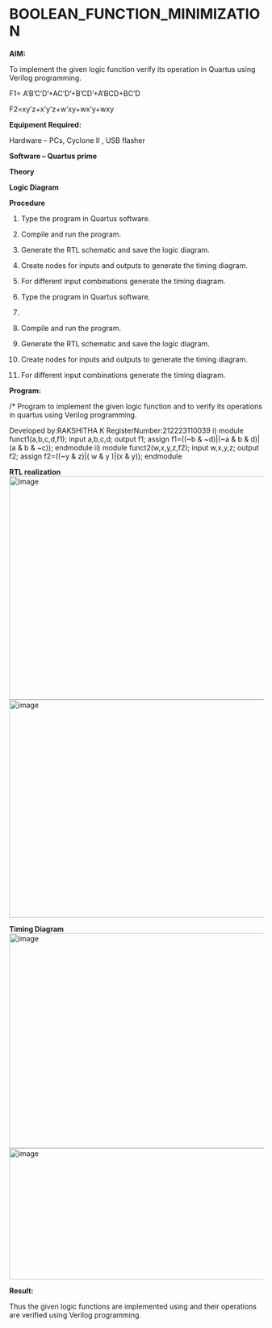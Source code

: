 # BOOLEAN_FUNCTION_MINIMIZATION

**AIM:**

To implement the given logic function verify its operation in Quartus using Verilog programming.

F1= A’B’C’D’+AC’D’+B’CD’+A’BCD+BC’D 

F2=xy’z+x’y’z+w’xy+wx’y+wxy

**Equipment Required:**

Hardware – PCs, Cyclone II , USB flasher

**Software – Quartus prime**

**Theory**

**Logic Diagram**

**Procedure**
 1. Type the program in Quartus software.
 2. Compile and run the program.
 3. Generate the RTL schematic and save the logic diagram.
 4. Create nodes for inputs and outputs to generate the timing diagram.
 5. For different input combinations generate the timing diagram.

1.	Type the program in Quartus software.
2.	

3.	Compile and run the program.

4.	Generate the RTL schematic and save the logic diagram.

5.	Create nodes for inputs and outputs to generate the timing diagram.

6.	For different input combinations generate the timing diagram.


**Program:**

/* Program to implement the given logic function and to verify its operations in quartus using Verilog programming. 

Developed by:RAKSHITHA K RegisterNumber:212223110039
 i) module funct1(a,b,c,d,f1);
 input a,b,c,d;
 output f1;
 assign f1=((~b & ~d)|(~a & b & d)|(a & b & ~c));
 endmodule
 ii) module funct2(w,x,y,z,f2);
 input w,x,y,z;
 output f2;
 assign f2=((~y & z)|( w & y )|(x & y));
 endmodule


**RTL realization**
<img width="779" height="443" alt="image" src="https://github.com/user-attachments/assets/acc650c2-1fcd-4ae3-8c60-dbde71314d60" />
<img width="804" height="432" alt="image" src="https://github.com/user-attachments/assets/c0495507-aa1c-4440-bc24-e6b0c0e2978a" />




**Timing Diagram**
<img width="805" height="426" alt="image" src="https://github.com/user-attachments/assets/9a744f3f-f912-46bd-8876-6c085d56cec8" />
<img width="825" height="260" alt="image" src="https://github.com/user-attachments/assets/7750d4fa-5789-4b6a-ae8b-145c7fa94291" />


**Result:**

Thus the given logic functions are implemented using and their operations are verified using Verilog programming.

